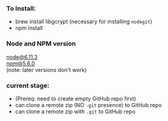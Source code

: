 ### To Install:
- brew install libgcrypt (necessary for installing `nodegit`)
- npm install 

### Node and NPM version
node@6.11.3 <br>
npm@5.6.0 <br>
(note: later versions don't work)

### current stage:
* (Prereq: need to create empty GitHub repo first) 
* can clone a remote zip (NO `.git` presence) to GitHub repo 
* can clone a remote zip with `.git` to GitHub repo
